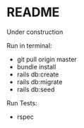 # README

Under construction

Run in terminal:

  * git pull origin master
  * bundle install
  * rails db:create
  * rails db:migrate
  * rails db:seed

Run Tests:

  * rspec
